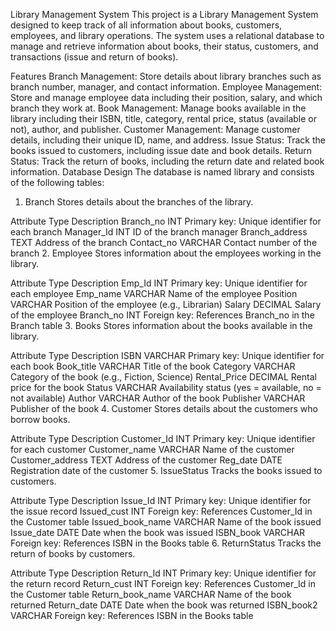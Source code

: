 Library Management System
This project is a Library Management System designed to keep track of all information about books, customers, employees, and library operations. The system uses a relational database to manage and retrieve information about books, their status, customers, and transactions (issue and return of books).

Features
Branch Management: Store details about library branches such as branch number, manager, and contact information.
Employee Management: Store and manage employee data including their position, salary, and which branch they work at.
Book Management: Manage books available in the library including their ISBN, title, category, rental price, status (available or not), author, and publisher.
Customer Management: Manage customer details, including their unique ID, name, and address.
Issue Status: Track the books issued to customers, including issue date and book details.
Return Status: Track the return of books, including the return date and related book information.
Database Design
The database is named library and consists of the following tables:

1. Branch
Stores details about the branches of the library.

Attribute	Type	Description
Branch_no	INT	Primary key: Unique identifier for each branch
Manager_Id	INT	ID of the branch manager
Branch_address	TEXT	Address of the branch
Contact_no	VARCHAR	Contact number of the branch
2. Employee
Stores information about the employees working in the library.

Attribute	Type	Description
Emp_Id	INT	Primary key: Unique identifier for each employee
Emp_name	VARCHAR	Name of the employee
Position	VARCHAR	Position of the employee (e.g., Librarian)
Salary	DECIMAL	Salary of the employee
Branch_no	INT	Foreign key: References Branch_no in the Branch table
3. Books
Stores information about the books available in the library.

Attribute	Type	Description
ISBN	VARCHAR	Primary key: Unique identifier for each book
Book_title	VARCHAR	Title of the book
Category	VARCHAR	Category of the book (e.g., Fiction, Science)
Rental_Price	DECIMAL	Rental price for the book
Status	VARCHAR	Availability status (yes = available, no = not available)
Author	VARCHAR	Author of the book
Publisher	VARCHAR	Publisher of the book
4. Customer
Stores details about the customers who borrow books.

Attribute	Type	Description
Customer_Id	INT	Primary key: Unique identifier for each customer
Customer_name	VARCHAR	Name of the customer
Customer_address	TEXT	Address of the customer
Reg_date	DATE	Registration date of the customer
5. IssueStatus
Tracks the books issued to customers.

Attribute	Type	Description
Issue_Id	INT	Primary key: Unique identifier for the issue record
Issued_cust	INT	Foreign key: References Customer_Id in the Customer table
Issued_book_name	VARCHAR	Name of the book issued
Issue_date	DATE	Date when the book was issued
ISBN_book	VARCHAR	Foreign key: References ISBN in the Books table
6. ReturnStatus
Tracks the return of books by customers.

Attribute	Type	Description
Return_Id	INT	Primary key: Unique identifier for the return record
Return_cust	INT	Foreign key: References Customer_Id in the Customer table
Return_book_name	VARCHAR	Name of the book returned
Return_date	DATE	Date when the book was returned
ISBN_book2	VARCHAR	Foreign key: References ISBN in the Books table
